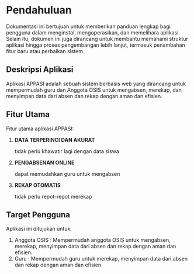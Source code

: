# **Pendahuluan**

Dokumentasi ini bertujuan untuk memberikan panduan lengkap bagi pengguna dalam menginstal, mengoperasikan, dan memelihara aplikasi. Selain itu, dokumen ini juga dirancang untuk membantu memahami struktur aplikasi hingga proses pengembangan lebih lanjut, termasuk penambahan fitur baru atau perbaikan sistem.

## Deskripsi Aplikasi

Aplikasi APPASI adalah sebuah sistem berbasis web yang dirancang untuk mempermudah guru dan Anggota OSIS untuk mengabsen, merekap, dan menyimpan data dari absen dan rekap dengan aman
dan efisien.

## Fitur Utama

Fitur utama aplikasi APPASI:

1. **DATA TERPERINCI DAN AKURAT**

    tidak perlu khawatir lagi dengan data siswa

2. **PENGABSENAN ONLINE**

    dapat memudahkan guru untuk mengabsen

3. **REKAP OTOMATIS**
   
    tidak perlu repot-repot merekap 


## Target Pengguna

Aplikasi ini ditujukan untuk:

1. Anggota OSIS : Mempermudah anggota OSIS untuk mengabsen, merekap, menyimpan data dari absen dan rekap dengan aman dan efisien.
2. Guru         : Mempermudah guru untuk merekap, menyimpan data dari absen dan rekap dengan aman dan efisien.

